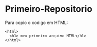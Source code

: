 # Primeiro-Repositorio

Para copio o codigo em HTML:
```
<html>
  <h1> meu primeiro arquivo HTML</hl>
</html>
```
